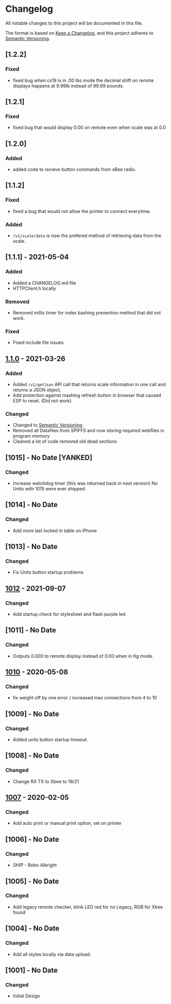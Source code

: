 # Changelog

All notable changes to this project will be documented in this file.

The format is based on [Keep a Changelog](https://keepachangelog.com/en/1.0.0/),
and this project adheres to [Semantic Versioning](https://semver.org/spec/v2.0.0.html).

## [1.2.2]

### Fixed

- fixed bug when cs19 is in .00 lbs mode the decimal shift on remote displays happens at 9.99lb instead of 99.99 pounds.

## [1.2.1]

### Fixed

- fixed bug that would display 0.00 on remote even when scale was at 0.0

## [1.2.0]

### Added

- added code to recieve button commands from xBee radio.

## [1.1.2]

### Fixed

- fixed a bug that would not allow the printer to connect everytime.

### Added

- `/v1/scale/data` is now the prefered method of retrieving data from the scale.

## [1.1.1] - 2021-05-04

### Added

- Added a CHANGELOG.md file
- HTTPClient.h locally

### Removed 

- Removed millis timer for index bashing prevention method that did not work.

### Fixed

- Fixed include file issues

## [1.1.0] - 2021-03-26

### Added

- Added `/v1/getJson` API call that returns scale information in one call and returns a JSON object.
- Add protection against mashing refresh button in browser that caused ESP to reset.  (Did not work)

### Changed

- Changed to [Semantic Versioning](https://semver.org/spec/v2.0.0.html).
- Removed all Datafiles from SPIFFS and now storing required webfiles in program memory
- Cleaned a lot of code removed old dead sections


## [1015] - No Date [YANKED]

### Changed

 - increase watchdog timer (this was returned back in next version)  No Units with 1015 were ever shipped.

## [1014] - No Date

### Changed

 - Add more last locked in table on iPhone

## [1013] - No Date

### Changed

 - Fix Units button startup problems

## [1012] - 2021-09-07

### Changed

 - Add startup check for stylesheet and flash purple led

## [1011] - No Date

### Changed

 - Outputs 0.000 to remote display instead of 0.00 when in Kg mode.

## [1010] - 2020-05-08

### Changed

 - fix weight off by one error / increased max connections from 4 to 10

## [1009] - No Date

### Changed

 - Added units button startup timeout.

## [1008] - No Date

### Changed

 - Change RX TX to Xbee to 19/21

## [1007] - 2020-02-05

### Changed

 - Add auto print or manual print option, set on printer

## [1006] - No Date

### Changed

 - SHIP - Bobo Albright 

## [1005] - No Date

### Changed

 - Add legacy remote checker, blink LED red for no Legacy, RGB for Xbee found

## [1004] - No Date

### Changed

 - Add all styles locally via data upload.

## [1001] - No Date

### Changed

 - Initial Design


[unreleased]: https://github.com/atclarkson/cs19_wifi/compare/v1.1.0...HEAD
[1.1.0]: https://github.com/atclarkson/cs19_wifi/releases/tag/v1.1.0
[1012]: https://github.com/atclarkson/cs19_wifi/releases/tag/v1012
[1010]: https://github.com/atclarkson/cs19_wifi/releases/tag/v1.0.10
[1007]: https://github.com/atclarkson/cs19_wifi/releases/tag/v1.0.7